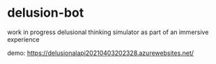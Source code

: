 # delusion-bot
work in progress delusional thinking simulator as part of an immersive experience

demo: https://delusionalapi20210403202328.azurewebsites.net/
